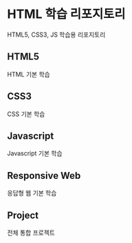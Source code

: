 # HTML 학습 리포지토리
HTML5, CSS3, JS 학습용 리포지토리

## HTML5
HTML 기본 학습

## CSS3
CSS 기본 학습

## Javascript
Javascript 기본 학습

## Responsive Web
응답형 웹 기본 학습

## Project
전체 통합 프로젝트
